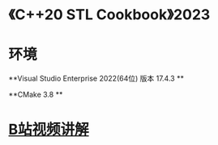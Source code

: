 # 《C++20 STL Cookbook》2023

#  环境
**Visual Studio Enterprise 2022(64位) 版本 17.4.3 **

**CMake 3.8 **

#  [B站视频讲解](https://www.bilibili.com/video/BV1r8411N75b/?spm_id_from=333.999.0.0&vd_source=1992ca910d6cd0582931f6f985dc7fa0)